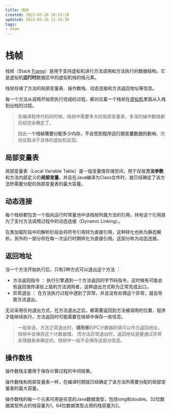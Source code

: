 ```yaml
---
title: 栈帧
created: 2022-05-26 10:53:10
updated: 2022-05-26 11:34:39
tags: 
- atom
---
```

# 栈帧

栈帧（Stack [Frame](https://so.csdn.net/so/search?q=Frame&spm=1001.2101.3001.7020)）是用于支持虚拟机进行方法调用和方法执行的数据结构。它是虚拟机**运行时**数据区中的虚拟机栈的栈元素。

栈帧存储了方法的局部变量表、操作数栈、动态连接和方法返回地址等信息。

每一个方法从调用开始至执行完成的过程，都对应着一个栈帧在[虚拟机](https://so.csdn.net/so/search?q=%E8%99%9A%E6%8B%9F%E6%9C%BA&spm=1001.2101.3001.7020)里面从入栈到出栈的过程。

> 在编译程序代码的时候，栈帧中需要多大的局部变量表，多深的操作数栈都已经完全确定了。
> 
> 因此一**个栈帧需要分配多少内存，不会受到程序运行期变量数据的影响**，而仅仅取决于具体的虚拟机实现。


## 局部变量表

局部变量表（Local Variable Table）是一组变量值存储空间，用于存放**方法参数**和方法内部定义的**局部变量**。并且在Java编译为Class文件时，就已经确定了该方法所需要分配的局部变量表的最大容量。

## 动态连接

每个栈帧都包含一个指向运行时常量池中该栈帧所属方法的引用，持有这个引用是为了支付方法调用过程中的动态连接（Dynamic Linking）。

在类加载阶段中的解析阶段会将符号引用转为直接引用，这种转化也称为静态解析。另外的一部分将在每一次运行时期转化为直接引用。这部分称为动态连接。

## 返回地址

当一个方法开始执行后，只有2种方式可以退出这个方法 ：

- 方法返回指令 ： 执行引擎遇到一个方法返回的字节码指令，这时候有可能会有返回值传递给上层的方法调用者，这种退出方式称为正常完成出口。
- 异常退出 ： 在方法执行过程中遇到了异常，并且没有处理这个异常，就会导致方法退出。


无论采用任何退出方式，在方法退出之后，都需要返回到方法被调用的位置，程序才能继续执行，方法返回时可能需要在栈帧中保存一些信息。

> 一般来说，方法正常退出时，**调用者**的PC计数器的值可以作为返回地址，栈帧中会保存这个计数器值。
> 而方法异常退出时，返回地址是要通过异常处理器表来确定的，栈帧中一般不会保存这部分信息。

## 操作数栈

操作数栈主要用于保存计算过程的中间结果。

操作数栈和局部变量表一样，在编译时期就已经确定了该方法所需要分配的局部变量表的最大容量。

操作数栈的每一个元素可用是任意的Java数据类型，包括long和double。32位数据类型所占的栈容量为1，64位数据类型占用的栈容量为2。